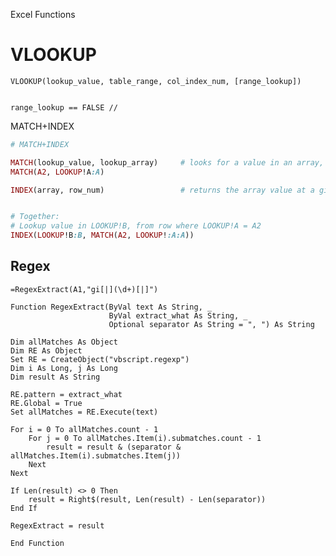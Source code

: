 Excel Functions


# VLOOKUP

    VLOOKUP(lookup_value, table_range, col_index_num, [range_lookup])


    range_lookup == FALSE // 



MATCH+INDEX

```ruby
# MATCH+INDEX

MATCH(lookup_value, lookup_array)     # looks for a value in an array, and returns the index number
MATCH(A2, LOOKUP!A:A)

INDEX(array, row_num)                 # returns the array value at a given index


# Together:
# Lookup value in LOOKUP!B, from row where LOOKUP!A = A2
INDEX(LOOKUP!B:B, MATCH(A2, LOOKUP!:A:A))
```





## Regex

```excel
=RegexExtract(A1,"gi[|](\d+)[|]")
```



```visual basic
Function RegexExtract(ByVal text As String, _
                      ByVal extract_what As String, _
                      Optional separator As String = ", ") As String

Dim allMatches As Object
Dim RE As Object
Set RE = CreateObject("vbscript.regexp")
Dim i As Long, j As Long
Dim result As String

RE.pattern = extract_what
RE.Global = True
Set allMatches = RE.Execute(text)

For i = 0 To allMatches.count - 1
    For j = 0 To allMatches.Item(i).submatches.count - 1
        result = result & (separator & allMatches.Item(i).submatches.Item(j))
    Next
Next

If Len(result) <> 0 Then
    result = Right$(result, Len(result) - Len(separator))
End If

RegexExtract = result

End Function
```

